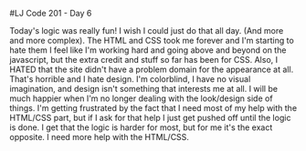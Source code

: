 #LJ Code 201 - Day 6

Today's logic was really fun! I wish I could just do that all day. (And more and more complex). The HTML and CSS took me forever and I'm starting to hate them I feel like I'm working hard and going above and beyond on the javascript, but the extra credit and stuff so far has been for CSS. Also, I HATED that the site didn't have a problem domain for the appearance at all. That's horrible and I hate design. I'm colorblind, I have no visual imagination, and design isn't something that interests me at all. I will be much happier when I'm no longer dealing with the look/design side of things. I'm getting frustrated by the fact that I need most of my help with the HTML/CSS part, but if I ask for that help I just get pushed off until the logic is done. I get that the logic is harder for most, but for me it's the exact opposite. I need more help with the HTML/CSS.

